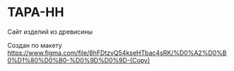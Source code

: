 # ТАРА-НН

Сайт изделий из древисины

Создан по макету 
https://www.figma.com/file/8hFDtzvQ54kseHTbac4sRK/%D0%A2%D0%B0%D1%80%D0%B0-%D0%9D%D0%9D-(Copy)





